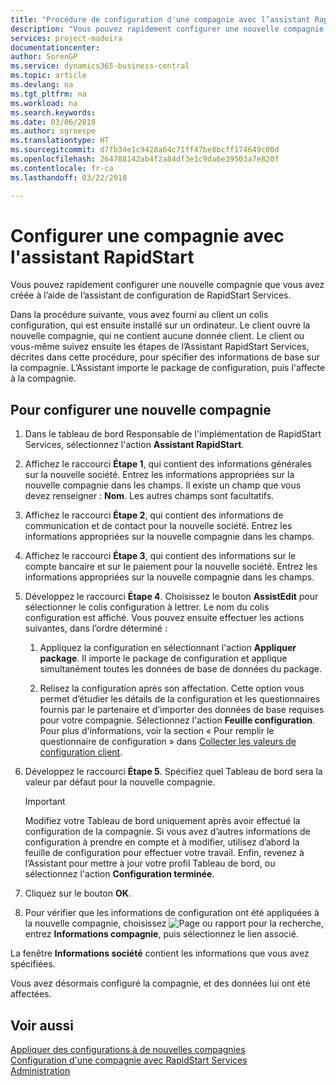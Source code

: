 ```yaml
---
title: "Procédure de configuration d'une compagnie avec l’assistant RapidStart | Microsoft Docs"
description: "Vous pouvez rapidement configurer une nouvelle compagnie que vous avez créée à l’aide de l’assistant de configuration de RapidStart Services."
services: project-madeira
documentationcenter: 
author: SorenGP
ms.service: dynamics365-business-central
ms.topic: article
ms.devlang: na
ms.tgt_pltfrm: na
ms.workload: na
ms.search.keywords: 
ms.date: 03/06/2018
ms.author: sgroespe
ms.translationtype: HT
ms.sourcegitcommit: d7fb34e1c9428a64c71ff47be8bcff174649c00d
ms.openlocfilehash: 264788142ab4f2a84df3e1c9da6e39503a7e820f
ms.contentlocale: fr-ca
ms.lasthandoff: 03/22/2018

---
```

# <a name="configure-a-company-with-the-rapidstart-wizard"></a>Configurer une compagnie avec l'assistant RapidStart
Vous pouvez rapidement configurer une nouvelle compagnie que vous avez créée à l’aide de l’assistant de configuration de RapidStart Services.

Dans la procédure suivante, vous avez fourni au client un colis configuration, qui est ensuite installé sur un ordinateur. Le client ouvre la nouvelle compagnie, qui ne contient aucune donnée client. Le client ou vous-même suivez ensuite les étapes de l’Assistant RapidStart Services, décrites dans cette procédure, pour spécifier des informations de base sur la compagnie. L’Assistant importe le package de configuration, puis l'affecte à la compagnie.  

## <a name="to-configure-a-new-company"></a>Pour configurer une nouvelle compagnie  
1. Dans le tableau de bord Responsable de l'implémentation de RapidStart Services, sélectionnez l'action **Assistant RapidStart**.  
2. Affichez le raccourci **Étape 1**, qui contient des informations générales sur la nouvelle société. Entrez les informations appropriées sur la nouvelle compagnie dans les champs. Il existe un champ que vous devez renseigner : **Nom**. Les autres champs sont facultatifs.  
3. Affichez le raccourci **Étape 2**, qui contient des informations de communication et de contact pour la nouvelle société. Entrez les informations appropriées sur la nouvelle compagnie dans les champs.
4. Affichez le raccourci **Étape 3**, qui contient des informations sur le compte bancaire et sur le paiement pour la nouvelle société. Entrez les informations appropriées sur la nouvelle compagnie dans les champs.  
5. Développez le raccourci **Étape 4**. Choisissez le bouton **AssistEdit** pour sélectionner le colis configuration à lettrer. Le nom du colis configuration est affiché. Vous pouvez ensuite effectuer les actions suivantes, dans l’ordre déterminé :  

    1. Appliquez la configuration en sélectionnant l'action **Appliquer package**. Il importe le package de configuration et applique simultanément toutes les données de base de données du package.  

    2. Relisez la configuration après son affectation. Cette option vous permet d’étudier les détails de la configuration et les questionnaires fournis par le partenaire et d’importer des données de base requises pour votre compagnie. Sélectionnez l'action **Feuille configuration**. Pour plus d'informations, voir la section « Pour remplir le questionnaire de configuration » dans [Collecter les valeurs de configuration client](admin-gather-customer-setup-values.md).  

6. Développez le raccourci **Étape 5**. Spécifiez quel Tableau de bord sera la valeur par défaut pour la nouvelle compagnie.  

    > [!IMPORTANT]  
    >  Modifiez votre Tableau de bord uniquement après avoir effectué la configuration de la compagnie. Si vous avez d’autres informations de configuration à prendre en compte et à modifier, utilisez d’abord la feuille de configuration pour effectuer votre travail. Enfin, revenez à l’Assistant pour mettre à jour votre profil Tableau de bord, ou sélectionnez l'action **Configuration terminée**.

7. Cliquez sur le bouton **OK**.  
8. Pour vérifier que les informations de configuration ont été appliquées à la nouvelle compagnie, choisissez ![Page ou rapport pour la recherche](media/ui-search/search_small.png "icône Page ou rapport pour la recherche"), entrez **Informations compagnie**, puis sélectionnez le lien associé.

La fenêtre **Informations société** contient les informations que vous avez spécifiées.   

Vous avez désormais configuré la compagnie, et des données lui ont été affectées.  

## <a name="see-also"></a>Voir aussi  
[Appliquer des configurations à de nouvelles compagnies](admin-apply-configuration-to-new-companies.md)  
[Configuration d'une compagnie avec RapidStart Services](admin-set-up-a-company-with-rapidstart.md)  
[Administration](admin-setup-and-administration.md)


